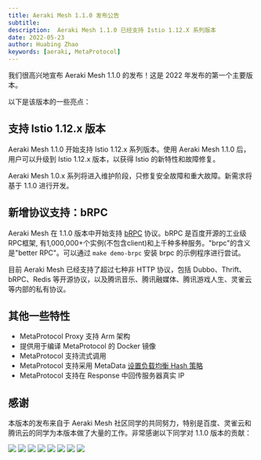 ```yaml
---
title: Aeraki Mesh 1.1.0 发布公告
subtitle: 
description:  Aeraki Mesh 1.1.0 已经支持 Istio 1.12.X 系列版本
date: 2022-05-23
author: Huabing Zhao
keywords: [aeraki, MetaProtocol]
---
```


我们很高兴地宣布 Aeraki Mesh 1.1.0 的发布！这是 2022 年发布的第一个主要版本。

以下是该版本的一些亮点：

## 支持 Istio 1.12.x 版本

Aeraki Mesh 1.1.0 开始支持 Istio 1.12.x 系列版本。使用 Aeraki Mesh 1.1.0 后，用户可以升级到 Istio 1.12.x 版本，以获得 Istio 的新特性和故障修复。

Aeraki Mesh 1.0.x 系列将进入维护阶段，只修复安全故障和重大故障。新需求将基于 1.1.0 进行开发。

## 新增协议支持：bRPC

Aeraki Mesh 在 1.1.0 版本中开始支持 [bRPC](https://brpc.apache.org/) 协议。bRPC 是百度开源的工业级RPC框架, 有1,000,000+个实例(不包含client)和上千种多种服务。"brpc"的含义是"better RPC"。可以通过 `make demo-brpc` 安装 brpc 的示例程序进行尝试。

目前 Aeraki Mesh 已经支持了超过七种非 HTTP 协议，包括 Dubbo、Thrift、bRPC、Redis 等开源协议，以及腾讯音乐、腾讯融媒体、腾讯游戏人生、灵雀云等内部的私有协议。

## 其他一些特性

* MetaProtocol Proxy 支持 Arm 架构
* 提供用于编译 MetaProtocol 的 Docker 镜像
* MetaProtocol 支持流式调用
* MetaProtocol 支持采用 MetaData [设置负载均衡 Hash 策略](https://www.aeraki.net/zh/docs/v1.x/tutorials/consistent-hash-lb/#%E8%AE%BE%E7%BD%AE%E9%87%87%E7%94%A8-consistent-hash)
* MetaProtocol 支持在 Response 中回传服务器真实 IP 

## 感谢

本版本的发布来自于 Aeraki Mesh 社区同学的共同努力，特别是百度、灵雀云和腾讯云的同学为本版本做了大量的工作。非常感谢以下同学对 1.1.0 版本的贡献：

[![](https://github.com/smwyzi.png?size=40)](https://github.com/smwyzi) 
[![](https://github.com/Xunzhuo.png?size=40)](https://github.com/Xunzhuo) 
[![](https://github.com/huanghuangzym.png?size=40)](https://github.com/huanghuangzym) 
[![](https://github.com/nevermosby.png?size=40)](https://github.com/nevermosby) 
[![](https://github.com/weixiao619.png?size=40)](https://github.com/weixiao619) 
[![](https://github.com/Sad-polar-bear.png?size=40)](https://github.com/Sad-polar-bear) 
[![](https://github.com/wen73.png?size=40)](https://github.com/wen73)
[![](https://github.com/zhaohuabing.png?size=40)](https://github.com/zhaohuabing)



